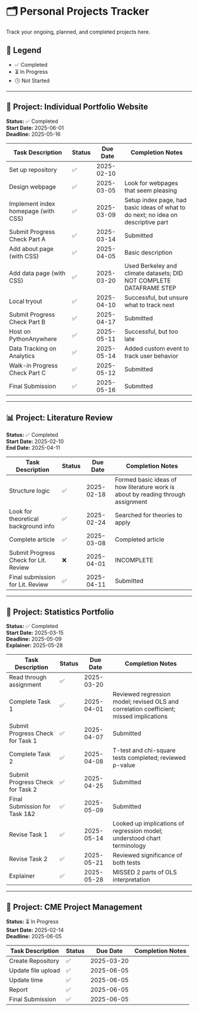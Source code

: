 
# 🗂️ Personal Projects Tracker

Track your ongoing, planned, and completed projects here.

## 📅 Legend
- ✅ Completed  
- ⏳ In Progress  
- 🕓 Not Started

---

## 🚀 Project: Individual Portfolio Website  
**Status:** ✅ Completed  
**Start Date:** 2025-06-01  
**Deadline:** 2025-05-16  

| Task Description                          | Status | Due Date     | Completion Notes                                                                 |
|------------------------------------------|--------|--------------|----------------------------------------------------------------------------------|
| Set up repository                        | ✅     | 2025-02-10   |                                                                                  |
| Design webpage                           | ✅     | 2025-03-05   | Look for webpages that seem pleasing                                             |
| Implement index homepage (with CSS)      | ✅     | 2025-03-09   | Setup index page, had basic ideas of what to do next; no idea on descriptive part |
| Submit Progress Check Part A             | ✅     | 2025-03-14   | Submitted                                                                        |
| Add about page (with CSS)                | ✅     | 2025-04-05   | Basic description                                                                |
| Add data page (with CSS)                 | ✅     | 2025-03-20   | Used Berkeley and climate datasets; DID NOT COMPLETE DATAFRAME STEP              |
| Local tryout                             | ✅     | 2025-04-10   | Successful, but unsure what to track next                                        |
| Submit Progress Check Part B             | ✅     | 2025-04-17   | Submitted                                                                        |
| Host on PythonAnywhere                   | ✅     | 2025-05-11   | Successful, but too late                                                         |
| Data Tracking on Analytics               | ✅     | 2025-05-14   | Added custom event to track user behavior                                        |
| Walk-in Progress Check Part C            | ✅     | 2025-05-12   | Submitted                                                                        |
| Final Submission                         | ✅     | 2025-05-16   | Submitted                                                                        |

---

## 📊 Project: Literature Review  
**Status:** ✅ Completed  
**Start Date:** 2025-02-10  
**End Date:** 2025-04-11  

| Task Description                              | Status | Due Date     | Completion Notes                                                                |
|----------------------------------------------|--------|--------------|---------------------------------------------------------------------------------|
| Structure logic                               | ✅     | 2025-02-18   | Formed basic ideas of how literature work is about by reading through assignment |
| Look for theoretical background info          | ✅     | 2025-02-24   | Searched for theories to apply                                                  |
| Complete article                              | ✅     | 2025-03-08   | Completed article                                                               |
| Submit Progress Check for Lit. Review         | ❌     | 2025-04-01   | INCOMPLETE                                                                      |
| Final submission for Lit. Review              | ✅     | 2025-04-11   | Submitted                                                                       |

---

## 🚀 Project: Statistics Portfolio  
**Status:** ✅ Completed  
**Start Date:** 2025-03-15  
**Deadline:** 2025-05-09  
**Explainer:** 2025-05-28  

| Task Description                              | Status | Due Date     | Completion Notes                                                                 |
|----------------------------------------------|--------|--------------|----------------------------------------------------------------------------------|
| Read through assignment                       | ✅     | 2025-03-20   |                                                                                  |
| Complete Task 1                               | ✅     | 2025-04-01   | Reviewed regression model; revised OLS and correlation coefficient; missed implications |
| Submit Progress Check for Task 1              | ✅     | 2025-04-07   | Submitted                                                                        |
| Complete Task 2                               | ✅     | 2025-04-08   | T-test and chi-square tests completed; reviewed p-value                         |
| Submit Progress Check for Task 2              | ✅     | 2025-04-25   | Submitted                                                                        |
| Final Submission for Task 1&2                 | ✅     | 2025-05-09   | Submitted                                                                        |
| Revise Task 1                                 | ✅     | 2025-05-14   | Looked up implications of regression model; understood chart terminology         |
| Revise Task 2                                 | ✅     | 2025-05-21   | Reviewed significance of both tests                                              |
| Explainer                                     | ✅     | 2025-05-28   | MISSED 2 parts of OLS interpretation                                             |

---

## 🚀 Project: CME Project Management  
**Status:** ⏳ In Progress  
**Start Date:** 2025-02-14  
**Deadline:** 2025-06-05  

| Task Description                              | Status | Due Date     | Completion Notes |
|----------------------------------------------|--------|--------------|------------------|
| Create Repository                             | ✅     | 2025-03-20   |                  |
| Update file upload                            | ✅     | 2025-06-05   |                  |
| Update time                                   | ✅     | 2025-06-05   |                  |
| Report                                        | ✅     | 2025-06-05   |                  |
| Final Submission                              | ✅     | 2025-06-05   |                  |

